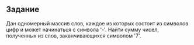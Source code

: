 ## Задание
Дан одномерный массив слов, каждое из которых состоит из символов цифр и может начинаться с символа '-'.
Найти сумму чисел, полученных из слов, заканчивающихся символом '7'.
